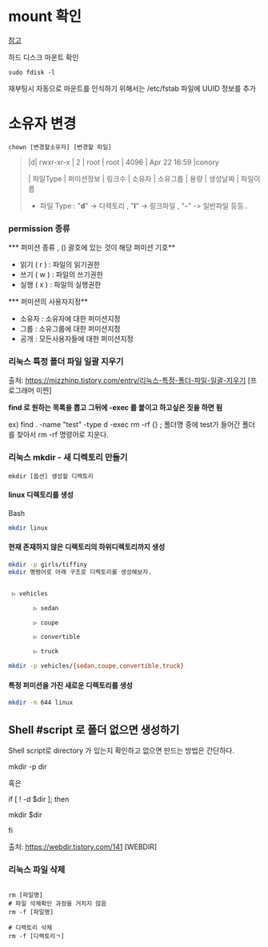 # mount 확인  
[참고](https://math-coding.tistory.com/125)  

하드 디스크 마운트 확인
```shell
sudo fdisk -l
```

재부팅시 자동으로 마운트를 인식하기 위해서는 /etc/fstab 파일에 UUID 정보를 추가




# 소유자 변경

```
chown [변경할소유자] [변경할 파일]
```



> |d| rwxr-xr-x | 2 | root | root | 4096 | Apr 22 16:59  |conory
>
> | 파일Type | 퍼미션정보 | 링크수 | 소유자 | 소유그룹 | 용량 | 생성날짜 | 파일이름
>
> * 파일 Type : "**d**" -> 디렉토리 , "**l**" -> 링크파일 , "**-**" -> 일반파일 등등..

### permission 종류

*** 퍼미션 종류 , () 괄호에 있는 것이 해당 퍼미션 기호**

- 읽기 ( r ) : 파일의 읽기권한
- 쓰기 ( w ) : 파일의 쓰기권한
- 실행 ( x ) : 파일의 실행권한

 

*** 퍼미션의 사용자지정**

- 소유자 : 소유자에 대한 퍼미션지정
- 그룹 : 소유그룹에 대한 퍼미션지정
- 공개 : 모든사용자들에 대한 퍼미션지정





### 리눅스 특정 폴더 파일 일괄 지우기

출처: https://mizzhinp.tistory.com/entry/리눅스-특정-폴더-파일-일괄-지우기 [프로그래머 미찐]

**find 로 원하는 목록을 뽑고 그뒤에 -exec 를 붙이고 하고싶은 짓을 하면 됨**

ex) find . -name "test" -type d -exec rm -rf {} \; 폴더명 중에 test가 들어간 폴더를 찾아서 rm -rf 명령어로 지운다.



### 리눅스 mkdir - 새 디렉토리 만들기

```
mkdir [옵션] 생성할 디렉토리
```

#### linux 디렉토리를 생성

Bash

```bash
mkdir linux 
```

#### 현재 존재하지 않은 디렉토리의 하위디렉토리까지 생성

```bash
mkdir -p girls/tiffiny
mkdir 명령어로 아래 구조로 디렉토리를 생성해보자.


 ▷ vehicles

       ▷ sedan

       ▷ coupe

       ▷ convertible

       ▷ truck

mkdir -p vehicles/{sedan,coupe,convertible,truck}
```

#### 특정 퍼미션을 가진 새로운 디렉토리를 생성

```bash
mkdir -m 644 linux
```



## Shell #script 로 폴더 없으면 생성하기 

Shell script로 directory 가 있는지 확인하고 없으면 만드는 방법은 간단하다.

mkdir -p dir

혹은

if [ ! -d $dir ]; then

  mkdir $dir

fi





출처: https://webdir.tistory.com/141 [WEBDIR]

### 리눅스 파일 삭제 

```shell

rm [파일명]
# 파일 삭제확인 과정을 거치지 않음
rm -f [파일명] 

# 디렉토리 삭제
rm -f [디렉토리ㄱ]

```









